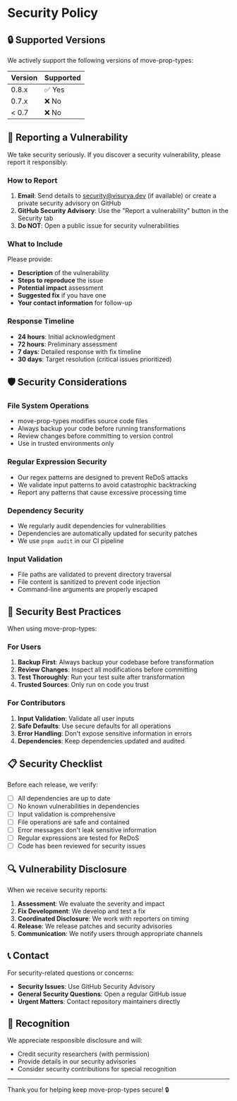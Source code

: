 # Security Policy

## 🔒 Supported Versions

We actively support the following versions of move-prop-types:

| Version | Supported          |
| ------- | ------------------ |
| 0.8.x   | ✅ Yes             |
| 0.7.x   | ❌ No              |
| < 0.7   | ❌ No              |

## 🚨 Reporting a Vulnerability

We take security seriously. If you discover a security vulnerability, please report it responsibly:

### How to Report

1. **Email**: Send details to security@visurya.dev (if available) or create a private security advisory on GitHub
2. **GitHub Security Advisory**: Use the "Report a vulnerability" button in the Security tab
3. **Do NOT**: Open a public issue for security vulnerabilities

### What to Include

Please provide:

- **Description** of the vulnerability
- **Steps to reproduce** the issue
- **Potential impact** assessment
- **Suggested fix** if you have one
- **Your contact information** for follow-up

### Response Timeline

- **24 hours**: Initial acknowledgment
- **72 hours**: Preliminary assessment
- **7 days**: Detailed response with fix timeline
- **30 days**: Target resolution (critical issues prioritized)

## 🛡️ Security Considerations

### File System Operations
- move-prop-types modifies source code files
- Always backup your code before running transformations
- Review changes before committing to version control
- Use in trusted environments only

### Regular Expression Security
- Our regex patterns are designed to prevent ReDoS attacks
- We validate input patterns to avoid catastrophic backtracking
- Report any patterns that cause excessive processing time

### Dependency Security
- We regularly audit dependencies for vulnerabilities
- Dependencies are automatically updated for security patches
- We use `pnpm audit` in our CI pipeline

### Input Validation
- File paths are validated to prevent directory traversal
- File content is sanitized to prevent code injection
- Command-line arguments are properly escaped

## 🔧 Security Best Practices

When using move-prop-types:

### For Users
1. **Backup First**: Always backup your codebase before transformation
2. **Review Changes**: Inspect all modifications before committing
3. **Test Thoroughly**: Run your test suite after transformation
4. **Trusted Sources**: Only run on code you trust

### For Contributors
1. **Input Validation**: Validate all user inputs
2. **Safe Defaults**: Use secure defaults for all operations
3. **Error Handling**: Don't expose sensitive information in errors
4. **Dependencies**: Keep dependencies updated and audited

## 📋 Security Checklist

Before each release, we verify:

- [ ] All dependencies are up to date
- [ ] No known vulnerabilities in dependencies
- [ ] Input validation is comprehensive
- [ ] File operations are safe and contained
- [ ] Error messages don't leak sensitive information
- [ ] Regular expressions are tested for ReDoS
- [ ] Code has been reviewed for security issues

## 🔍 Vulnerability Disclosure

When we receive security reports:

1. **Assessment**: We evaluate the severity and impact
2. **Fix Development**: We develop and test a fix
3. **Coordinated Disclosure**: We work with reporters on timing
4. **Release**: We release patches and security advisories
5. **Communication**: We notify users through appropriate channels

## 📞 Contact

For security-related questions or concerns:

- **Security Issues**: Use GitHub Security Advisory
- **General Security Questions**: Open a regular GitHub issue
- **Urgent Matters**: Contact repository maintainers directly

## 🙏 Recognition

We appreciate responsible disclosure and will:

- Credit security researchers (with permission)
- Provide details in our security advisories
- Consider security contributions for special recognition

---

Thank you for helping keep move-prop-types secure! 🔒